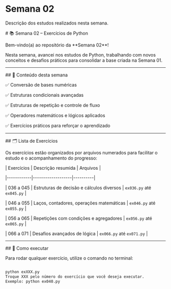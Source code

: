 # Semana 02

Descrição dos estudos realizados nesta semana.

\# 📚  Semana 02 – Exercícios de Python



Bem-vindo(a) ao repositório da \*\*Semana 02\*\*!  



Nesta semana, avancei nos estudos de Python, trabalhando com novos conceitos e desafios práticos para consolidar a base criada na Semana 01.



---



\## 📌 Conteúdo desta semana



✅ Conversão de bases numéricas  

✅ Estruturas condicionais avançadas  

✅ Estruturas de repetição e controle de fluxo  

✅ Operadores matemáticos e lógicos aplicados  

✅ Exercícios práticos para reforçar o aprendizado  



---



\## 🗂️ Lista de Exercícios



Os exercícios estão organizados por arquivos numerados para facilitar o estudo e o acompanhamento do progresso:



| Exercícios | Descrição resumida | Arquivos |

|------------|-------------------|----------|

| 036 a 045 | Estruturas de decisão e cálculos diversos | `ex036.py` até `ex045.py` |

| 046 a 055 | Laços, contadores, operações matemáticas | `ex046.py` até `ex055.py` |

| 056 a 065 | Repetições com condições e agregadores | `ex056.py` até `ex065.py` |

| 066 a 071 | Desafios avançados de lógica | `ex066.py` até `ex071.py` |



---



\## 🚀 Como executar



Para rodar qualquer exercício, utilize o comando no terminal:



```bash

python exXXX.py
Troque XXX pelo número do exercício que você deseja executar.
Exemplo: python ex040.py



